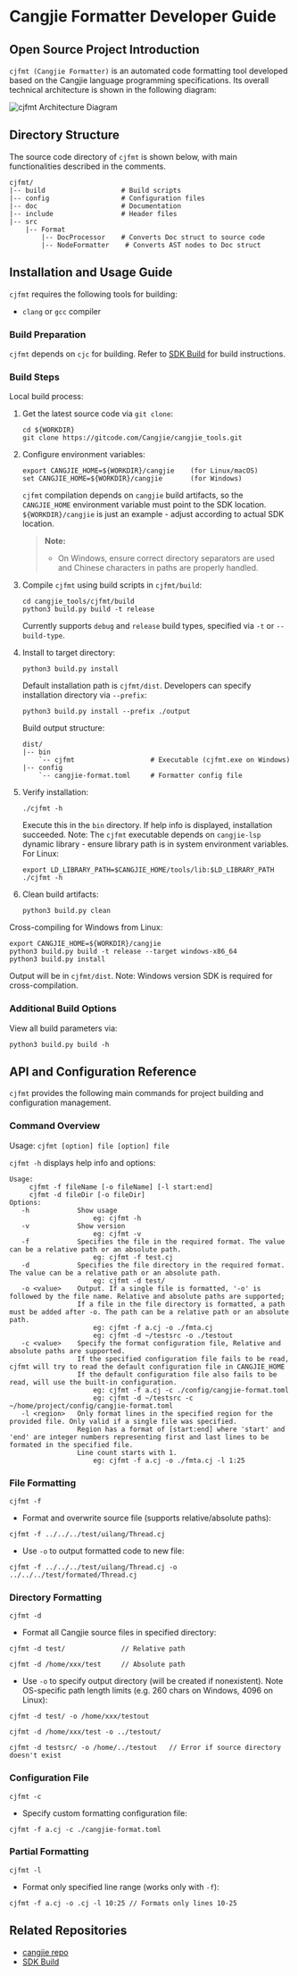 # Cangjie Formatter Developer Guide

## Open Source Project Introduction

`cjfmt (Cangjie Formatter)` is an automated code formatting tool developed based on the Cangjie language programming specifications. Its overall technical architecture is shown in the following diagram:

![cjfmt Architecture Diagram]()

## Directory Structure

The source code directory of `cjfmt` is shown below, with main functionalities described in the comments.
```
cjfmt/
|-- build                   # Build scripts
|-- config                  # Configuration files
|-- doc                     # Documentation
|-- include                 # Header files
|-- src
    |-- Format
        |-- DocProcessor    # Converts Doc struct to source code
        |-- NodeFormatter    # Converts AST nodes to Doc struct
```

## Installation and Usage Guide

`cjfmt` requires the following tools for building:

- `clang` or `gcc` compiler

### Build Preparation

`cjfmt` depends on `cjc` for building. Refer to [SDK Build]() for build instructions.

### Build Steps

Local build process:

1. Get the latest source code via `git clone`:

    ```shell
    cd ${WORKDIR}
    git clone https://gitcode.com/Cangjie/cangjie_tools.git
    ```

2. Configure environment variables:

    ```shell
    export CANGJIE_HOME=${WORKDIR}/cangjie    (for Linux/macOS)
    set CANGJIE_HOME=${WORKDIR}/cangjie       (for Windows)
    ```

    `cjfmt` compilation depends on `cangjie` build artifacts, so the `CANGJIE_HOME` environment variable must point to the SDK location. `${WORKDIR}/cangjie` is just an example - adjust according to actual SDK location.

   > **Note:**
   >
   > - On Windows, ensure correct directory separators are used and Chinese characters in paths are properly handled.

3. Compile `cjfmt` using build scripts in `cjfmt/build`:

    ```shell
    cd cangjie_tools/cjfmt/build
    python3 build.py build -t release
    ```

    Currently supports `debug` and `release` build types, specified via `-t` or `--build-type`.

4. Install to target directory:

    ```shell
    python3 build.py install
    ```

    Default installation path is `cjfmt/dist`. Developers can specify installation directory via `--prefix`:

    ```shell
    python3 build.py install --prefix ./output
    ```

    Build output structure:

    ```
    dist/
    |-- bin
        `-- cjfmt                   # Executable (cjfmt.exe on Windows)
    |-- config
        `-- cangjie-format.toml     # Formatter config file
    ```

5. Verify installation:

    ```shell
    ./cjfmt -h
    ```

    Execute this in the `bin` directory. If help info is displayed, installation succeeded. Note: The `cjfmt` executable depends on `cangjie-lsp` dynamic library - ensure library path is in system environment variables. For Linux:

    ```shell
    export LD_LIBRARY_PATH=$CANGJIE_HOME/tools/lib:$LD_LIBRARY_PATH
    ./cjfmt -h
    ```

6. Clean build artifacts:

   ```shell
   python3 build.py clean
   ```

Cross-compiling for Windows from Linux:

```shell
export CANGJIE_HOME=${WORKDIR}/cangjie
python3 build.py build -t release --target windows-x86_64
python3 build.py install
```

Output will be in `cjfmt/dist`. Note: Windows version SDK is required for cross-compilation.

### Additional Build Options

View all build parameters via:

```shell
python3 build.py build -h
```

## API and Configuration Reference

`cjfmt` provides the following main commands for project building and configuration management.

### Command Overview

Usage: `cjfmt [option] file [option] file`

`cjfmt -h` displays help info and options:

```text
Usage:
     cjfmt -f fileName [-o fileName] [-l start:end]
     cjfmt -d fileDir [-o fileDir]
Options:
   -h            Show usage
                     eg: cjfmt -h
   -v            Show version
                     eg: cjfmt -v
   -f            Specifies the file in the required format. The value can be a relative path or an absolute path.
                     eg: cjfmt -f test.cj
   -d            Specifies the file directory in the required format. The value can be a relative path or an absolute path.
                     eg: cjfmt -d test/
   -o <value>    Output. If a single file is formatted, '-o' is followed by the file name. Relative and absolute paths are supported;
                 If a file in the file directory is formatted, a path must be added after -o. The path can be a relative path or an absolute path.
                     eg: cjfmt -f a.cj -o ./fmta.cj
                     eg: cjfmt -d ~/testsrc -o ./testout
   -c <value>    Specify the format configuration file, Relative and absolute paths are supported.
                 If the specified configuration file fails to be read, cjfmt will try to read the default configuration file in CANGJIE_HOME
                 If the default configuration file also fails to be read, will use the built-in configuration.
                     eg: cjfmt -f a.cj -c ./config/cangjie-format.toml
                     eg: cjfmt -d ~/testsrc -c ~/home/project/config/cangjie-format.toml
   -l <region>   Only format lines in the specified region for the provided file. Only valid if a single file was specified.
                 Region has a format of [start:end] where 'start' and 'end' are integer numbers representing first and last lines to be formated in the specified file.
                 Line count starts with 1.
                     eg: cjfmt -f a.cj -o ./fmta.cj -l 1:25
```

### File Formatting

`cjfmt -f`

- Format and overwrite source file (supports relative/absolute paths):

```shell
cjfmt -f ../../../test/uilang/Thread.cj
```

- Use `-o` to output formatted code to new file:

```shell
cjfmt -f ../../../test/uilang/Thread.cj -o ../../../test/formated/Thread.cj
```

### Directory Formatting

`cjfmt -d`

- Format all Cangjie source files in specified directory:

```shell
cjfmt -d test/              // Relative path

cjfmt -d /home/xxx/test     // Absolute path
```

- Use `-o` to specify output directory (will be created if nonexistent). Note OS-specific path length limits (e.g. 260 chars on Windows, 4096 on Linux):

```shell
cjfmt -d test/ -o /home/xxx/testout

cjfmt -d /home/xxx/test -o ../testout/

cjfmt -d testsrc/ -o /home/../testout   // Error if source directory doesn't exist
```

### Configuration File

`cjfmt -c`

- Specify custom formatting configuration file:

```shell
cjfmt -f a.cj -c ./cangjie-format.toml
```

### Partial Formatting

`cjfmt -l`

- Format only specified line range (works only with `-f`):

```shell
cjfmt -f a.cj -o .cj -l 10:25 // Formats only lines 10-25
```

## Related Repositories

- [cangjie repo](https://gitcode.com/Cangjie/cangjie_compiler)
- [SDK Build](https://gitcode.com/Cangjie/cangjie_build)